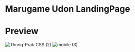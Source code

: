 # Marugame Udon LandingPage



# Preview
![Thoriq-Prak-CSS (2)](https://user-images.githubusercontent.com/72277295/192794816-01eaffe6-7cd1-4cee-9850-7e56332d762b.png)
![mobile (3)](https://user-images.githubusercontent.com/72277295/192795313-4209b127-4a5e-418f-8a06-bfd6f6b2923f.png)
